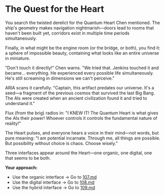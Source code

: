 # The Quest for the Heart

You search the twisted derelict for the Quantum Heart Chen mentioned. The ship's geometry makes navigation nightmarish—doors lead to rooms that haven't been built yet, corridors exist in multiple time periods simultaneously.

Finally, in what might be the engine room (or the bridge, or both), you find it: a sphere of impossible beauty, containing what looks like an entire universe in miniature.

"Don't touch it directly!" Chen warns. "We tried that. Jenkins touched it and became... everything. He experienced every possible life simultaneously. He's still screaming in dimensions we can't perceive."

ARIA scans it carefully. "Captain, this artifact predates our universe. It's a seed—a fragment of the previous cosmos that survived the last Big Bang. The AIs were created when an ancient civilization found it and tried to understand it."

Flux (from the brig) radios in: "I KNEW IT! The Quantum Heart is what gives the AIs their power! Whoever controls it controls the fundamental nature of reality!"

The Heart pulses, and everyone hears a voice in their mind—not words, but pure meaning: "I am potential incarnate. Through me, all things are possible. But possibility without choice is chaos. Choose wisely."

Three interfaces appear around the Heart—one organic, one digital, one that seems to be both.

**Your approach:**

- Use the organic interface → Go to [107.md](107.md)
- Use the digital interface → Go to [108.md](108.md)
- Use the hybrid interface → Go to [109.md](109.md)